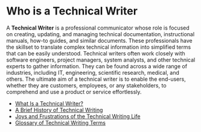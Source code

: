 # Who is a Technical Writer

A **Technical Writer** is a professional communicator whose role is focused on creating, updating, and managing technical documentation, instructional manuals, how-to guides, and similar documents. These professionals have the skillset to translate complex technical information into simplified terms that can be easily understood. Technical writers often work closely with software engineers, project managers, system analysts, and other technical experts to gather information. They can be found across a wide range of industries, including IT, engineering, scientific research, medical, and others. The ultimate aim of a technical writer is to enable the end-users, whether they are customers, employees, or any stakeholders, to comprehend and use a product or service effortlessly.

<ul>
  <li><a href="https://boffin.education/introduction-to-technical-writing/#2-what-is-a-technical-writer">What Is a Technical Writer?</a></li>
  <li><a href="https://boffin.education/introduction-to-technical-writing/#3-a-brief-history-of-technical-writing">A Brief History of Technical Writing</a></li>
  <li><a href="https://boffin.education/introduction-to-technical-writing/#4-joys-and-frustrations-of-the-technical-writing-life">Joys and Frustrations of the Technical Writing Life</a></li>
  <li><a href="https://boffin.education/glossary-of-technical-writing-terms/">Glossary of Technical Writing Terms</a></li>
</ul>
